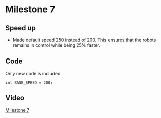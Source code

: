 # Milestone 7
## Speed up
- Made default speed 250 instead of 200. This ensures that the robots remains in control while being 25% faster.

## Code
Only new code is included

``` 
int BASE_SPEED = 200;
```

## Video

[Milestone 7](https://drive.google.com/open?id=1BX8wV-UhoA9cBncwNLaEmE-qK0rHJI45)